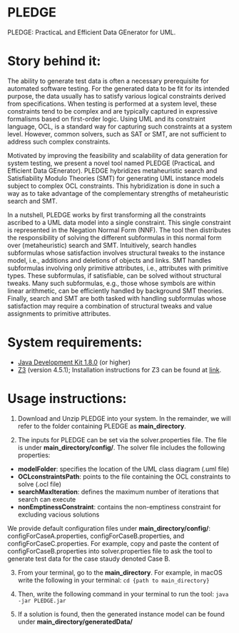 # PLEDGE
PLEDGE: PracticaL and Efficient Data GEnerator for UML. 

# Story behind it: 

The ability to generate test data is often a necessary prerequisite for automated software testing. For the generated data to be fit for its intended purpose, the data usually has to satisfy various logical constraints derived from specifications. When testing is performed at a system level, these constraints tend to be complex and are typically captured in expressive formalisms based on first-order logic. Using UML and its constraint language, OCL, is a standard way for capturing such constraints at a system level. However, common solvers, such as SAT or SMT, are not sufficient to address such complex constraints.

Motivated by improving the feasibility and scalability of data generation for system testing, we present a novel tool named PLEDGE (PracticaL and Efficient  Data GEnerator). PLEDGE hybridizes metaheuristic search and Satisfiability Modulo Theories (SMT) for generating UML instance models subject to complex OCL constraints.  This hybridization is done in such a way as to take advantage of the complementary strengths of metaheuristic search and SMT.

In a nutshell, PLEDGE works by first transforming all the constraints ascribed to a UML data model into a single constraint. This single constraint is represented in the Negation Normal Form (NNF). The tool then distributes the responsibility of solving the different subformulas in this normal form over (metaheuristic) search and SMT. Intuitively, search handles subformulas whose satisfaction involves structural tweaks to the instance model, i.e., additions and deletions of objects and links. SMT handles subformulas involving only primitive attributes, i.e., attributes with primitive types. These subformulas, if satisfiable, can be solved without structural tweaks. Many such subformulas, e.g., those whose symbols are within linear arithmetic, can be efficiently handled by background SMT theories. Finally, search and SMT are both tasked with handling subformulas whose satisfaction may require a combination of structural tweaks and value assignments to primitive attributes.

# System requirements:
- [Java Development Kit 1.8.0](https://www.oracle.com/technetwork/java/javase/downloads/jre8-downloads-2133155.html) (or higher)
- [Z3](https://drive.google.com/file/d/1igvUmfkWWQ811Fs_RInuyz34SJj2ELQ0/view)  (version 4.5.1); Installation instructions for Z3 can be found at [link](https://github.com/Z3Prover/z3).

# Usage instructions:

1.	Download and Unzip PLEDGE into your system. In the remainder, we will refer to the folder containing PLEDGE as **main_directory**. 

2.	The inputs for PLEDGE can be set via the solver.properties file. The file is under **main_directory/config/**. The solver file includes the following properties: 
    
- **modelFolder**: specifies the location of the UML class diagram (.uml file)
- **OCLconstraintsPath**: points to the file containing the OCL constraints to solve (.ocl file)
- **searchMaxIteration**: defines the maximum number of iterations that search can execute 
- **nonEmptinessConstraint**: contains the non-emptiness constraint for excluding vacious solutions

We provide default configuration files under **main_directory/config/**: configForCaseA.properties, configForCaseB.properties, and configForCaseC.properties. For example, copy and paste the content of configForCaseB.properties into solver.properties file to ask the tool to generate test data for the case staudy denoted Case B.

3.	From your terminal, go to the **main_directory**. For example, in macOS write the following in your terminal: `cd {path to main_directory}`

4.	Then, write the following command in your terminal to run the tool:  `java -jar PLEDGE.jar`

5.	If a solution is found, then the generated instance model can be found under **main_directory/generatedData/**

